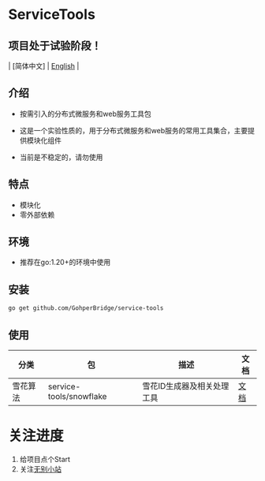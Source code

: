 # ServiceTools

## 项目处于试验阶段！

| [简体中文] | [English](README.en.md) |

## 介绍

- 按需引入的分布式微服务和web服务工具包

- 这是一个实验性质的，用于分布式微服务和web服务的常用工具集合，主要提供模块化组件
- 当前是不稳定的，请勿使用

## 特点
- 模块化
- 零外部依赖

## 环境
- 推荐在go:1.20+的环境中使用

## 安装
```bash
go get github.com/GohperBridge/service-tools
```
## 使用
| 分类 | 包 | 描述 | 文档 |
| --- | --- | --- | --- |
| 雪花算法 | service-tools/snowflake | 雪花ID生成器及相关处理工具 | [文档](/snowflakeId/README.md) |

# 关注进度
1. 给项目点个Start
2. 关注[无别小站](https://wubie.quanmwl.com)
